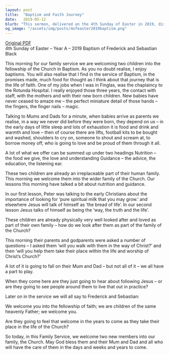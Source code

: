 ```yaml
---
layout: post
title:  "Baptism and Faith Journey"
date:   2019-05-12
blurb: "This sermon, delivered on the 4th Sunday of Easter in 2019, discusses the baptism of two children, Frederick and Sebastian Black. The sermon reflects on the journey of faith, the role of parents and the church in nurturing and guiding the children in their spiritual growth. It emphasizes the importance of living out the teachings of Christ in everyday life."
og_image: "/assets/img/posts/4ofeaster2019baptism.png"
---
```

[Original PDF](/assets/pdf/4ofeaster2019baptism.pdf)    
4th Sunday of Easter – Year A – 2019
Baptism of Frederick and Sebastian Black

This morning for our family service we are welcoming two children into the fellowship of the Church in Baptism. As you no doubt realise, I enjoy baptisms. You will also realise that I find in the service of Baptism, in the promises made, much food for thought as I think about that journey that is the life of faith. One of my jobs when I was in Finglas, was the chaplaincy to the Rotunda Hospital. I really enjoyed those three years, the contact with staff, with the mothers and with their new born children. New babies have never ceased to amaze me – the perfect miniature detail of those hands – the fingers, the finger nails – magic.

Talking to Mums and Dads for a minute, when babies arrive as parents we realise, in a way we never did before they were born, they depend on us – in the early days of little sleep and lots of exhaustion it is food and drink and warmth and love – then of course there are lifts, football kits to be bought and washed, shoulders to cry on, someone to shout and scream at, to borrow money off, who is going to love and be proud of them through it all.

A lot of what we offer can be summed up under two headings Nutrition – the food we give, the love and understanding Guidance – the advice, the education, the listening ear.

These two children are already an irreplaceable part of their human family. This morning we welcome them into the wider family of the Church. Our lessons this morning have talked a bit about nutrition and guidance.

In our first lesson, Peter was talking to the early Christians about the importance of looking for ‘pure spiritual milk that you may grow.’ and elsewhere Jesus will talk of himself as ‘the bread of life’. In our second lesson Jesus talks of himself as being the ‘way, the truth and the life’.

These children are already physically very well looked after and loved as part of their own family – how do we look after them as part of the family of the Church?

This morning their parents and godparents were asked a number of questions – I asked them ‘will you walk with them in the way of Christ?’ and then ‘will you help them take their place within the life and worship of Christ’s Church?’

A lot of it is going to fall on their Mum and Dad – but not all of it – we all have a part to play.

When they come here are they just going to hear about following Jesus – or are they going to see people around them to live that out in practice?

Later on in the service we will all say to Frederick and Sebastian:

We welcome you into the fellowship of faith;
we are children of the same heavenly Father;
we welcome you.

Are they going to feel that welcome in the years to come as they take their place in the life of the Church?

So today, in this Family Service, we welcome two new members into our family, the Church. May God bless them and their Mum and Dad and all who will have the care of them in the days and weeks and years to come.
